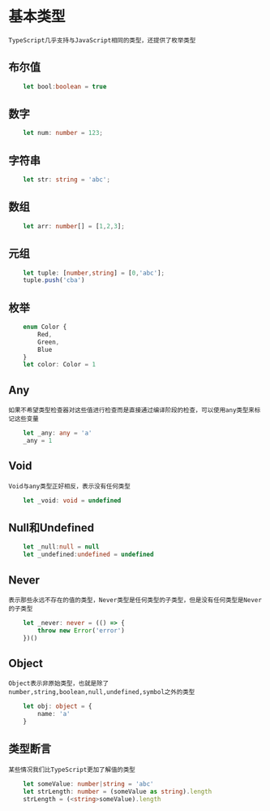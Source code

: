 # 基本类型

    TypeScript几乎支持与JavaScript相同的类型，还提供了枚举类型

## 布尔值

```TypeScript
    let bool:boolean = true
```

## 数字

```TypeScript
    let num: number = 123;
```

## 字符串

```TypeScript
    let str: string = 'abc';
```

## 数组

```TypeScript
    let arr: number[] = [1,2,3];
```

## 元组

```TypeScript
    let tuple: [number,string] = [0,'abc'];
    tuple.push('cba')

```

## 枚举

```TypeScript
    enum Color {
        Red,
        Green,
        Blue
    }
    let color: Color = 1
```

## Any
    如果不希望类型检查器对这些值进行检查而是直接通过编译阶段的检查，可以使用any类型来标记这些变量

```TypeScript
    let _any: any = 'a'
    _any = 1
```

## Void
    Void与any类型正好相反，表示没有任何类型

```TypeScript
    let _void: void = undefined
```

## Null和Undefined

```TypeScript
    let _null:null = null
    let _undefined:undefined = undefined
```

## Never
    表示那些永远不存在的值的类型，Never类型是任何类型的子类型，但是没有任何类型是Never的子类型

```TypeScript
    let _never: never = (() => {
        throw new Error('error')
    })()
```

## Object
    Object表示非原始类型，也就是除了number,string,boolean,null,undefined,symbol之外的类型

```TypeScript
    let obj: object = {
        name: 'a'
    }
```


## 类型断言
    某些情况我们比TypeScript更加了解值的类型

```TypeScript
    let someValue: number|string = 'abc'
    let strLength: number = (someValue as string).length
    strLength = (<string>someValue).length

```




